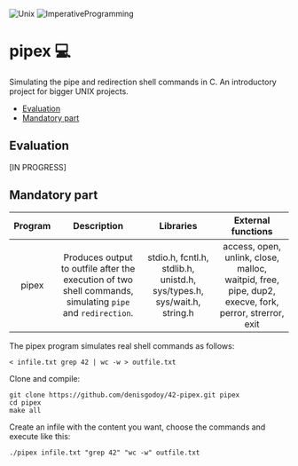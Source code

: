 ![Unix](https://img.shields.io/badge/Unix-306998) ![ImperativeProgramming](https://img.shields.io/badge/ImperativeProgramming-306998)

# pipex 💻
Simulating the pipe and redirection shell commands in C. An introductory project for bigger UNIX projects. 

- [Evaluation](https://github.com/denisgodoy/42-pipexf#evaluation)
- [Mandatory part](https://github.com/denisgodoy/42-pipex#mandatory-part)

## Evaluation
[IN PROGRESS]

## Mandatory part

| Program 	|  Description  |    Libraries   	|    External functions   	|
|:--------:	|:------------:	|:------------:	|:------------:	|
|  pipex 	|Produces output to outfile after the execution of two shell commands, simulating `pipe` and `redirection`.|   stdio.h, fcntl.h, stdlib.h, unistd.h, sys/types.h, sys/wait.h, string.h  	|  access, open, unlink, close, malloc, waitpid, free, pipe, dup2, execve, fork, perror, strerror, exit|

The pipex program simulates real shell commands as follows:
```shell
< infile.txt grep 42 | wc -w > outfile.txt
```

Clone and compile:
```shell
git clone https://github.com/denisgodoy/42-pipex.git pipex
cd pipex
make all
```

Create an infile with the content you want, choose the commands and execute like this:
```shell
./pipex infile.txt "grep 42" "wc -w" outfile.txt
```
